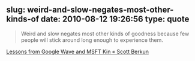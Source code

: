 slug: weird-and-slow-negates-most-other-kinds-of
date: 2010-08-12 19:26:56
type: quote
---

> Weird and slow negates most other kinds of goodness because few people will stick around long enough to experience them.

[Lessons from Google Wave and MSFT Kin « Scott Berkun](http://www.scottberkun.com/blog/2010/lessons-from-wave-and-kin/)
